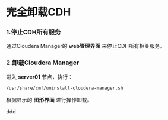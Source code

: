 完全卸载CDH
================================================================================
### 1.停止CDH所有服务
通过Cloudera Manager的 **web管理界面** 来停止CDH所有相关服务。

### 2.卸载Cloudera Manager
进入 **server01** 节点，执行：
```shell
/usr/share/cmf/uninstall-cloudera-manager.sh
```
根据显示的 **图形界面** 进行操作卸载。




































ddd
